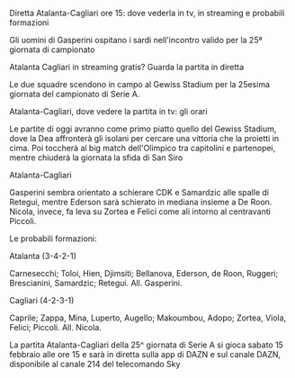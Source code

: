 Diretta Atalanta-Cagliari ore 15: dove vederla in tv, in streaming e probabili formazioni

Gli uomini di Gasperini ospitano i sardi nell'incontro valido per la 25ª giornata di campionato



Atalanta Cagliari in streaming gratis? Guarda la partita in diretta

Le due squadre scendono in campo al Gewiss Stadium per la 25esima giornata del campionato di Serie A.



Atalanta-Cagliari, dove vedere la partita in tv: gli orari



Le partite di oggi avranno come primo piatto quello del Gewiss Stadium, dove la Dea affronterà gli isolani per cercare una vittoria che la proietti in cima. Poi toccherà al big match dell'Olimpico tra capitolini e partenopei, mentre chiuderà la giornata la sfida di San Siro

Atalanta-Cagliari

Gasperini sembra orientato a schierare CDK e Samardzic alle spalle di Retegui, mentre Ederson sarà schierato in mediana insieme a De Roon. Nicola, invece, fa leva su Zortea e Felici come ali intorno al centravanti Piccoli.



Le probabili formazioni:



Atalanta (3-4-2-1)



Carnesecchi; Toloi, Hien, Djimsiti; Bellanova, Ederson, de Roon, Ruggeri; Brescianini, Samardzic; Retegui. All. Gasperini.



Cagliari (4-2-3-1)



Caprile; Zappa, Mina, Luperto, Augello; Makoumbou, Adopo; Zortea, Viola, Felici; Piccoli. All. Nicola.



La partita Atalanta-Cagliari della 25^ giornata di Serie A si gioca sabato 15 febbraio alle ore 15 e sarà in diretta sulla app di DAZN e sul canale DAZN, disponibile al canale 214 del telecomando Sky
